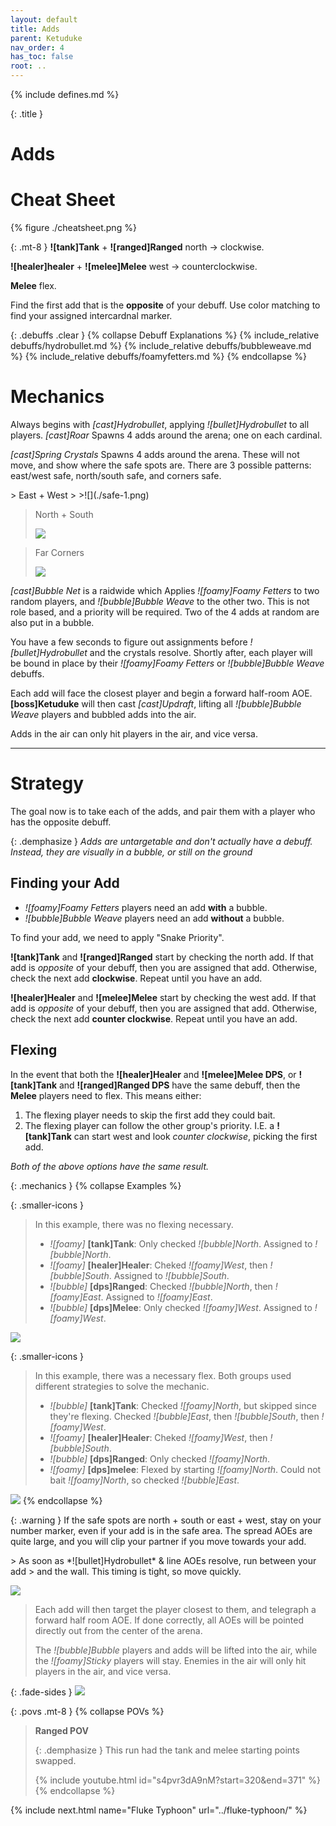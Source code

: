 ```yaml
---
layout: default
title: Adds
parent: Ketuduke
nav_order: 4
has_toc: false
root: ..
---
```


{% include defines.md %}

{: .title }
# Adds

# Cheat Sheet

{% figure ./cheatsheet.png %}

{: .mt-8 }
**![tank]Tank** + **![ranged]Ranged** north -> clockwise.

**![healer]healer** + **![melee]Melee** west -> counterclockwise.

**Melee** flex.

Find the first add that is the **opposite** of your debuff. Use color matching
to find your assigned intercardnal marker.

{: .debuffs .clear }
{% collapse Debuff Explanations %}
{% include_relative debuffs/hydrobullet.md %}
{% include_relative debuffs/bubbleweave.md %}
{% include_relative debuffs/foamyfetters.md %}
{% endcollapse %}

# Mechanics

Always begins with *[cast]Hydrobullet*, applying *![bullet]Hydrobullet* to all
players. *[cast]Roar* Spawns 4 adds around the arena; one on each cardinal.

*[cast]Spring Crystals* Spawns 4 adds around the arena. These will not move,
and show where the safe spots are. There are 3 possible patterns: east/west
safe, north/south safe, and corners safe.

<div class="timeline collapse-sm" markdown="1">
> East + West
>
>![](./safe-1.png)

> North + South
>
>![](./safe-2.png)

> Far Corners
>
>![](./safe-3.png)
</div>

*[cast]Bubble Net* is a raidwide which Applies *![foamy]Foamy Fetters* to two
random players, and *![bubble]Bubble Weave* to the other two. This is not role
based, and a priority will be required. Two of the 4 adds at random are also put
in a bubble.

You have a few seconds to figure out assignments before *![bullet]Hydrobullet*
and the crystals resolve. Shortly after, each player will be bound in place
by their *![foamy]Foamy Fetters* or *![bubble]Bubble Weave* debuffs.

Each add will face the closest player and begin a forward half-room AOE.
**[boss]Ketuduke** will then cast *[cast]Updraft*, lifting all
*![bubble]Bubble Weave* players and bubbled adds into the air.

Adds in the air can only hit players in the air, and vice versa.

-----

# Strategy

The goal now is to take each of the adds, and pair them with a player who has
the opposite debuff.

{: .demphasize }
*Adds are untargetable and don't actually have a debuff. Instead, they are
visually in a bubble, or still on the ground*

## Finding your Add

* *![foamy]Foamy Fetters* players need an add **with** a bubble.
* *![bubble]Bubble Weave* players need an add **without** a bubble.

To find your add, we need to apply "Snake Priority".

**![tank]Tank** and **![ranged]Ranged** start by checking the north add. If that
add is *opposite* of your debuff, then you are assigned that add. Otherwise,
check the next add **clockwise**. Repeat until you have an add.

**![healer]Healer** and **![melee]Melee** start by checking the west add. If that
add is *opposite* of your debuff, then you are assigned that add. Otherwise,
check the next add **counter clockwise**. Repeat until you have an add.

## Flexing

In the event that both the **![healer]Healer** and **![melee]Melee DPS**,
or **![tank]Tank** and **![ranged]Ranged DPS** have the same debuff, then the
**Melee** players need to flex. This means either:

1. The flexing player needs to skip the first add they could bait.
2. The flexing player can follow the other group's priority. I.E. a
**![tank]Tank** can start west and look *counter clockwise*, picking the first
add.

*Both of the above options have the same result.*

{: .mechanics }
{% collapse Examples %}

{: .smaller-icons }
> In this example, there was no flexing necessary.
>
> * *![foamy]* **[tank]Tank**: Only checked *![bubble]North*. Assigned to
>   *![bubble]North*.
> * *![foamy]* **[healer]Healer**: Cheked *![foamy]West*, then *![bubble]South*.
>   Assigned to *![bubble]South*.
> * *![bubble]* **[dps]Ranged**: Checked *![bubble]North*, then *![foamy]East*.
>   Assigned to *![foamy]East*.
> * *![bubble]* **[dps]Melee**: Only checked *![foamy]West*. Assigned to
>   *![foamy]West*.

![](./assignment-1.png)

{: .smaller-icons }
> In this example, there was a necessary flex. Both groups used different
> strategies to solve the mechanic.
>
> * *![bubble]* **[tank]Tank**: Checked *![foamy]North*, but skipped since they're flexing. Checked *![bubble]East*, then *![bubble]South*, then *![foamy]West*.
> * *![foamy]* **[healer]Healer**: Cheked *![foamy]West*, then *![bubble]South*.
> * *![bubble]* **[dps]Ranged**: Only checked *![foamy]North*.
> * *![foamy]* **[dps]melee**: Flexed by starting *![foamy]North*. Could not bait *![foamy]North*, so checked *![bubble]East*.

![](./assignment-2.png)
{% endcollapse %}

{: .warning }
If the safe spots are north + south or east + west, stay on your number marker,
even if your add is in the safe area. The spread AOEs are quite large, and you
will clip your partner if you move towards your add.

<div class="mechanics" markdown="1">
> As soon as *![bullet]Hydrobullet* & line AOEs resolve, run between your add
> and the wall. This timing is tight, so move quickly.

![](./execution-1.png)

> Each add will then target the player closest to them, and telegraph a forward
> half room AOE. If done correctly, all AOEs will be pointed directly out from
> the center of the arena.
>
> The *![bubble]Bubble* players and adds will be lifted into the air, while the
> *![foamy]Sticky* players will stay. Enemies in the air will only hit players
> in the air, and vice versa.

{: .fade-sides }
![](./execution-2.png)
</div>

{: .povs .mt-8 }
{% collapse POVs %}
> **Ranged POV**
>
> {: .demphasize }
> This run had the tank and melee starting points swapped.
>
> {% include youtube.html id="s4pvr3dA9nM?start=320&end=371" %}
{% endcollapse %}

{% include next.html name="Fluke Typhoon" url="../fluke-typhoon/" %}
